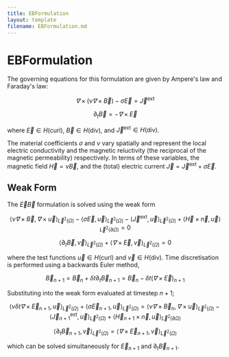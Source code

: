 ```yaml
---
title: EBFormulation
layout: template
filename: EBFormulation.md
---
```

# EBFormulation
The governing equations for this formulation are given by Ampere's law and Faraday's law:

$$
\vec ∇× \left(ν \vec ∇× \vec B\right) -σ\vec E = \vec J^\mathrm{ext}
$$

$$
\partial_t \vec B = -\vec ∇× \vec E
$$

where $\vec E ∈ H(\mathrm{curl})$, $\vec B ∈ H(\mathrm{div})$, and $\vec J^\mathrm{ext} ∈ H(\mathrm{div})$.

The material coefficients $σ$ and $ν$ vary spatially and represent the local electric conductivity and the magnetic reluctivity (the reciprocal of the magnetic permeability) respectively. In terms of these variables, the magnetic field $\vec H = ν \vec B$, and the (total) electric current $\vec J = \vec J^\mathrm{ext} + σ \vec E$.


## Weak Form
The $\vec E \vec B$ formulation is solved using the weak form

$$
\langle ν \vec ∇× \vec B, \vec ∇× \vec u \rangle_{\vec L^2(\Omega)} - \langle σ \vec E, \vec u \rangle_{\vec L^2(\Omega)} - \langle \vec J^\mathrm{ext}, \vec u\rangle_{\vec L^2(\Omega)} + \langle \vec H × \vec n, \vec u\rangle_{\vec L^2(\partial \Omega)} = 0
$$

$$
\langle \partial_t \vec B, \vec v \rangle_{\vec L^2(\Omega)} + \langle \vec ∇× \vec E, \vec v \rangle_{\vec L^2(\Omega)} = 0
$$

where the test functions $\vec u ∈ H(\mathrm{curl})$ and $\vec v ∈ H(\mathrm{div})$. Time discretisation is performed using a backwards Euler method, 

$$
\vec B_{n+1} = \vec B_{n} + \delta t \partial_t \vec B_{n+1} = \vec B_{n} - \delta t \left(\vec ∇× \vec E\right)_{n+1} 
$$

Substituting into the weak form evaluated at timestep $n+1$;

$$
 \langle  ν \delta t \vec ∇× \vec E_{n+1}, \vec u \rangle_{\vec L^2(\Omega)} + \langle  σ \vec E_{n+1}, \vec u \rangle_{\vec L^2(\Omega)} = \langle ν \vec ∇× \vec B_n, \vec ∇× \vec u \rangle_{\vec L^2(\Omega)} - \langle \vec J_{n+1}^\mathrm{ext}, \vec u\rangle_{\vec L^2(\Omega)} + \langle \vec H_{n+1} × \vec n, \vec u\rangle_{\vec L^2(\partial \Omega)}
$$

$$
\langle \partial_t \vec B_{n+1}, \vec v \rangle_{\vec L^2(\Omega)} =
\langle  \vec ∇× \vec E_{n+1}, \vec v \rangle_{\vec L^2(\Omega)}
$$

which can be solved simultaneously for $\vec E_{n+1}$ and $\partial_t \vec B_{n+1}$.
